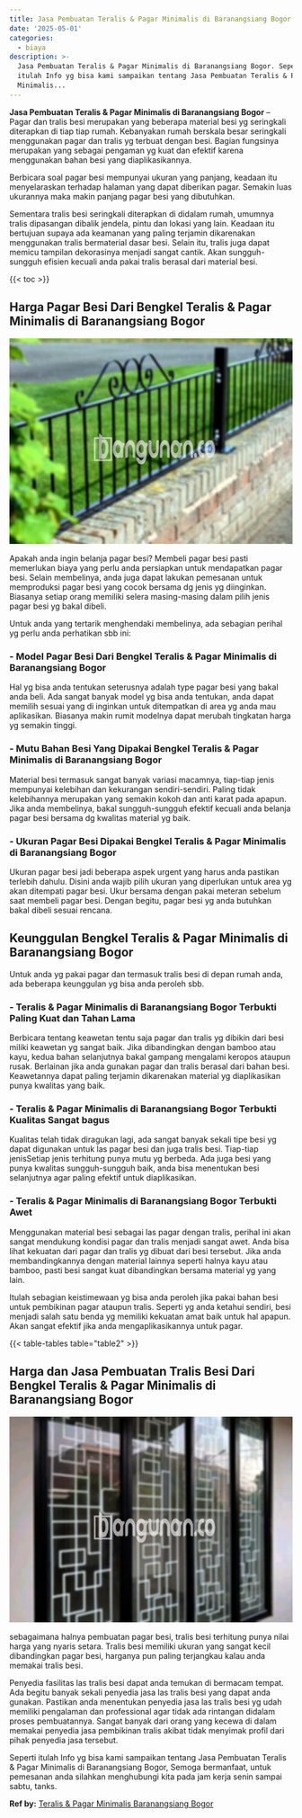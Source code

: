 ```yaml
---
title: Jasa Pembuatan Teralis & Pagar Minimalis di Baranangsiang Bogor
date: '2025-05-01'
categories:
  - biaya
description: >-
  Jasa Pembuatan Teralis & Pagar Minimalis di Baranangsiang Bogor. Seperti
  itulah Info yg bisa kami sampaikan tentang Jasa Pembuatan Teralis & Pagar
  Minimalis...
---
```


**Jasa Pembuatan Teralis & Pagar Minimalis di Baranangsiang Bogor** – Pagar dan tralis besi merupakan yang beberapa material besi yg seringkali diterapkan di tiap tiap rumah. Kebanyakan rumah berskala besar seringkali menggunakan pagar dan tralis yg terbuat dengan besi. Bagian fungsinya merupakan yang sebagai pengaman yg kuat dan efektif karena menggunakan bahan besi yang diaplikasikannya.

Berbicara soal pagar besi mempunyai ukuran yang panjang, keadaan itu menyelaraskan terhadap halaman yang dapat diberikan pagar. Semakin luas ukurannya maka makin panjang pagar besi yang dibutuhkan.

Sementara tralis besi seringkali diterapkan di didalam rumah, umumnya tralis dipasangan dibalik jendela, pintu dan lokasi yang lain. Keadaan itu bertujuan supaya ada keamanan yang paling terjamin dikarenakan menggunakan tralis bermaterial dasar besi. Selain itu, tralis juga dapat memicu tampilan dekorasinya menjadi sangat cantik. Akan sungguh-sungguh efisien kecuali anda pakai tralis berasal dari material besi.

{{< toc >}}

## Harga Pagar Besi Dari Bengkel Teralis & Pagar Minimalis di Baranangsiang Bogor

![Jasa Pembuatan Teralis & Pagar Minimalis di Baranangsiang Bogor](/images/pagar-minimalis-murah-35.png)

Apakah anda ingin belanja pagar besi? Membeli pagar besi pasti memerlukan biaya yang perlu anda persiapkan untuk mendapatkan pagar besi. Selain membelinya, anda juga dapat lakukan pemesanan untuk memproduksi pagar besi yang cocok bersama dg jenis yg diinginkan. Biasanya setiap orang memiliki selera masing-masing dalam pilih jenis pagar besi yg bakal dibeli.

Untuk anda yang tertarik menghendaki membelinya, ada sebagian perihal yg perlu anda perhatikan sbb ini:
### \- Model Pagar Besi Dari Bengkel Teralis & Pagar Minimalis di Baranangsiang Bogor

Hal yg bisa anda tentukan seterusnya adalah type pagar besi yang bakal anda beli. Ada sangat banyak model yg bisa anda tentukan, anda dapat memilih sesuai yang di inginkan untuk ditempatkan di area yg anda mau aplikasikan. Biasanya makin rumit modelnya dapat merubah tingkatan harga yg semakin tinggi.

### \- Mutu Bahan Besi Yang Dipakai Bengkel Teralis & Pagar Minimalis di Baranangsiang Bogor

Material besi termasuk sangat banyak variasi macamnya, tiap-tiap jenis mempunyai kelebihan dan kekurangan sendiri-sendiri. Paling tidak kelebihannya merupakan yang semakin kokoh dan anti karat pada apapun. Jika anda membelinya, bakal sungguh-sungguh efektif kecuali anda belanja pagar besi bersama dg kwalitas material yg baik.

### \- Ukuran Pagar Besi Dipakai Bengkel Teralis & Pagar Minimalis di Baranangsiang Bogor

Ukuran pagar besi jadi beberapa aspek urgent yang harus anda pastikan terlebih dahulu. Disini anda wajib pilih ukuran yang diperlukan untuk area yg akan ditempati pagar besi. Ukur bersama dengan pakai meteran sebelum saat membeli pagar besi. Dengan begitu, pagar besi yg anda butuhkan bakal dibeli sesuai rencana.

## Keunggulan Bengkel Teralis & Pagar Minimalis di Baranangsiang Bogor

Untuk anda yg pakai pagar dan termasuk tralis besi di depan rumah anda, ada beberapa keunggulan yg bisa anda peroleh sbb.

### \- Teralis & Pagar Minimalis di Baranangsiang Bogor Terbukti Paling Kuat dan Tahan Lama

Berbicara tentang keawetan tentu saja pagar dan tralis yg dibikin dari besi miliki keawetan yg sangat baik. Jika dibandingkan dengan bamboo atau kayu, kedua bahan selanjutnya bakal gampang mengalami keropos ataupun rusak. Berlainan jika anda gunakan pagar dan tralis berasal dari bahan besi. Keawetannya dapat paling terjamin dikarenakan material yg diaplikasikan punya kwalitas yang baik.

### \- Teralis & Pagar Minimalis di Baranangsiang Bogor Terbukti Kualitas Sangat bagus

Kualitas telah tidak diragukan lagi, ada sangat banyak sekali tipe besi yg dapat digunakan untuk las pagar besi dan juga tralis besi. Tiap-tiap jenisSetiap jenis terhitung punya mutu yg berbeda. Ada juga besi yang punya kwalitas sungguh-sungguh baik, anda bisa menentukan besi selanjutnya agar paling efektif untuk diaplikasikan.

### \- Teralis & Pagar Minimalis di Baranangsiang Bogor Terbukti Awet

Menggunakan material besi sebagai las pagar dengan tralis, perihal ini akan sangat mendukung kondisi pagar dan tralis menjadi sangat awet. Anda bisa lihat kekuatan dari pagar dan tralis yg dibuat dari besi tersebut. Jika anda membandingkannya dengan material lainnya seperti halnya kayu atau bamboo, pasti besi sangat kuat dibandingkan bersama material yg yang lain.

Itulah sebagian keistimewaan yg bisa anda peroleh jika pakai bahan besi untuk pembikinan pagar ataupun tralis. Seperti yg anda ketahui sendiri, besi menjadi salah satu benda yg memiliki kekuatan amat baik untuk hal apapun. Akan sangat efektif jika anda mengaplikasikannya untuk pagar.

{{< table-tables table="table2" >}}

## Harga dan Jasa Pembuatan Tralis Besi Dari Bengkel Teralis & Pagar Minimalis di Baranangsiang Bogor

![Jasa Pembuatan Teralis & Pagar Minimalis di Baranangsiang Bogor](/images/teralis-minimalis-murah-02.png)

sebagaimana halnya pembuatan pagar besi, tralis besi terhitung punya nilai harga yang nyaris setara. Tralis besi memiliki ukuran yang sangat kecil dibandingkan pagar besi, harganya pun paling terjangkau kalau anda memakai tralis besi.

Penyedia fasilitas las tralis besi dapat anda temukan di bermacam tempat. Ada begitu banyak sekali penyedia jasa las tralis besi yang dapat anda gunakan. Pastikan anda menentukan penyedia jasa las tralis besi yg udah memiliki pengalaman dan professional agar tidak ada rintangan didalam proses pembuatannya. Sangat banyak dari orang yang kecewa di dalam memakai penyedia jasa pembikinan tralis akibat tidak menyimak profil dari pihak penyedia jasa tersebut.

Seperti itulah Info yg bisa kami sampaikan tentang Jasa Pembuatan Teralis & Pagar Minimalis di Baranangsiang Bogor, Semoga bermanfaat, untuk pemesanan anda silahkan menghubungi kita pada jam kerja senin sampai sabtu, tanks.

**Ref by:** [Teralis & Pagar Minimalis Baranangsiang Bogor](https://id.wikipedia.org/wiki/Teralis)
